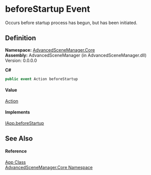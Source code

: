 # beforeStartup Event


Occurs before startup process has begun, but has been initiated.



## Definition
**Namespace:** <a href="N_AdvancedSceneManager_Core">AdvancedSceneManager.Core</a>  
**Assembly:** AdvancedSceneManager (in AdvancedSceneManager.dll) Version: 0.0.0.0

**C#**
``` C#
public event Action beforeStartup
```



#### Value
<a href="https://learn.microsoft.com/dotnet/api/system.action" target="_blank" rel="noopener noreferrer">Action</a>

#### Implements
<a href="E_AdvancedSceneManager_DependencyInjection_IApp_beforeStartup">IApp.beforeStartup</a>  


## See Also


#### Reference
<a href="T_AdvancedSceneManager_Core_App">App Class</a>  
<a href="N_AdvancedSceneManager_Core">AdvancedSceneManager.Core Namespace</a>  
